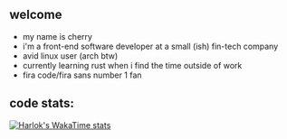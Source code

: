 ## welcome

- my name is cherry
- i'm a front-end software developer at a small (ish) fin-tech company
- avid linux user (arch btw)
- currently learning rust when i find the time outside of work
- fira code/fira sans number 1 fan

## code stats:
[![Harlok's WakaTime stats](https://github-readme-stats.vercel.app/api/wakatime?username=cerisity&show_icons=true&theme=catppuccin_mocha)](https://github.com/anuraghazra/github-readme-stats)
